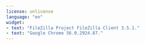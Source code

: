 ```yaml
---
license: unlicense
language: "en"
widget:
- text: "FileZilla Project FileZilla Client 3.5.1."
- text: "Google Chrome 56.0.2924.87."
---
```

